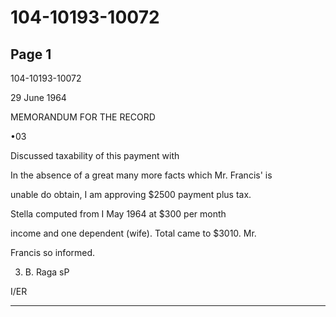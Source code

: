 # 104-10193-10072

## Page 1

104-10193-10072

29 June 1964

MEMORANDUM FOR THE RECORD

•03

Discussed taxability of this payment with

In the absence of a great many more facts which Mr. Francis' is

unable do obtain, I am approving $2500 payment plus tax.

Stella computed from I May 1964 at $300 per month

income and one dependent (wife). Total came to $3010. Mr.

Francis so informed.

3. B. Raga sP

I/ER

---

